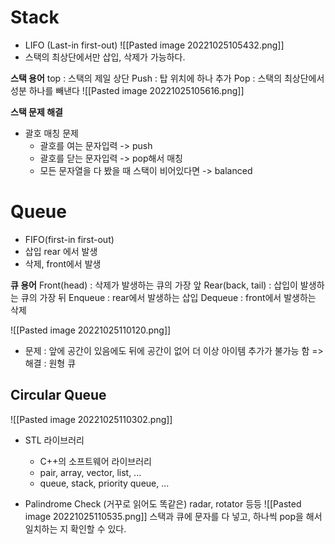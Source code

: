 # Stack
- LIFO (Last-in first-out)
![[Pasted image 20221025105432.png]]
- 스택의 최상단에서만 삽입, 삭제가 가능하다.

__스택 용어__
top : 스택의 제일 상단
Push : 탑 위치에 하나 추가
Pop : 스택의 최상단에서 성분 하나를 빼낸다
![[Pasted image 20221025105616.png]]

__스택 문제 해결__
- 괄호 매칭 문제
	- 괄호를 여는 문자입력 -> push
	- 괄호를 닫는 문자입력 -> pop해서 매칭
	- 모든 문자열을 다 봤을 때 스택이 비어있다면 -> balanced


# Queue
- FIFO(first-in first-out)
- 삽입 rear 에서 발생
- 삭제, front에서 발생

__큐 용어__
Front(head) : 삭제가 발생하는 큐의 가장 앞
Rear(back, tail) : 삽입이 발생하는 큐의 가장 뒤
Enqueue : rear에서 발생하는 삽입
Dequeue : front에서 발생하는 삭제

![[Pasted image 20221025110120.png]]
- 문제 : 앞에 공간이 있음에도 뒤에 공간이 없어 더 이상 아이템 추가가 불가능 함 => 해결 : 원형 큐

## Circular Queue
![[Pasted image 20221025110302.png]]

- STL 라이브러리 
	- C++의 소프트웨어 라이브러리
	- pair, array, vector, list, ...
	- queue, stack, priority queue, ...

- Palindrome Check (거꾸로 읽어도 똑같은)
	radar, rotator 등등 
![[Pasted image 20221025110535.png]]
스택과 큐에 문자를 다 넣고, 하나씩 pop을 해서 일치하는 지 확인할 수 있다.


